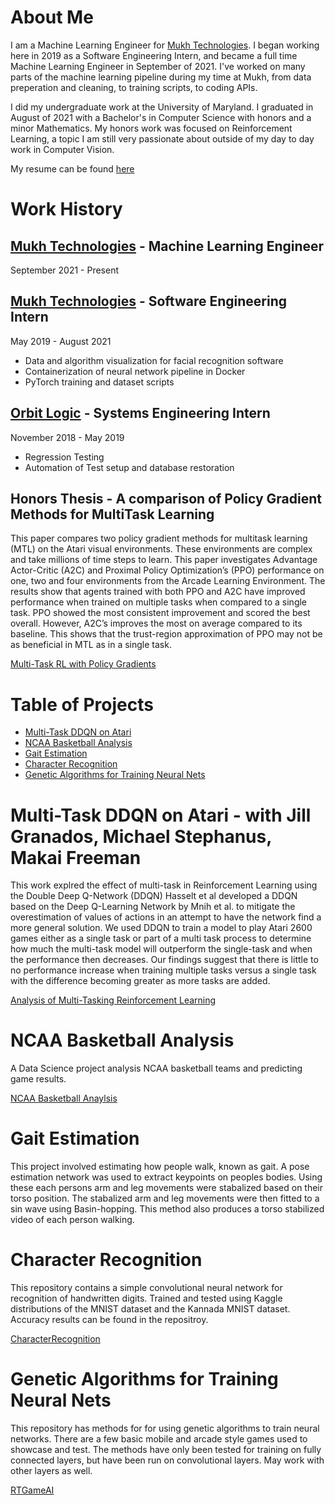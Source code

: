 # About Me

I am a Machine Learning Engineer for [Mukh Technologies](https://ww.mukh.com). I began working here in 2019 as a Software Engineering Intern, and became a full time Machine Learning Engineer in September of 2021. I've worked on many parts of the machine learning pipeline during my time at Mukh, from data preperation and cleaning, to training scripts, to coding APIs.


I did my undergraduate work at the University of Maryland. I graduated in August of 2021 with a Bachelor's in Computer Science with honors and a minor Mathematics. My honors work was focused on Reinforcement Learning, a topic I am still very passionate about outside of my day to day work in Computer Vision.

My resume can be found [here](cnalty.github.io/resume.pdf)

# Work History
## [Mukh Technologies](https://www.mukh.com/) - Machine Learning Engineer
September 2021 - Present

## [Mukh Technologies](https://www.mukh.com/) - Software Engineering Intern
May 2019 - August 2021
  * Data and algorithm visualization for facial recognition software
  * Containerization of neural network pipeline in Docker
  * PyTorch training and dataset scripts



## [Orbit Logic](https://www.orbitlogic.com/) - Systems Engineering Intern
November 2018 - May 2019
  * Regression Testing
  * Automation of Test setup and database restoration

## Honors Thesis - A comparison of Policy Gradient Methods for MultiTask Learning
This paper compares two policy gradient methods for multitask learning (MTL) on the Atari visual environments. These environments are complex and take millions of time steps to learn. This paper investigates Advantage Actor-Critic (A2C) and Proximal Policy Optimization’s (PPO) performance on one, two and four environments from the Arcade Learning Environment. The results show that agents trained with both PPO and A2C have improved performance when trained on multiple tasks when compared to a single task. PPO showed the most consistent improvement and scored the best overall. However, A2C’s improves the most on average compared to its baseline. This shows that the trust-region approximation of PPO may not be as beneficial in MTL as in a single task.

[Multi-Task RL with Policy Gradients](HonorsThesis.pdf)

# Table of Projects
* [Multi-Task DDQN on Atari](#multi-task-ddqn-on-atari)
* [NCAA Basketball Analysis](#ncaa-basketball-analysis)
* [Gait Estimation](#gait-estimation)
* [Character Recognition](#character-recognition)
* [Genetic Algorithms for Training Neural Nets](#genetic-algorithms-for-training-neural-nets)

# Multi-Task DDQN on Atari - with Jill Granados, Michael Stephanus, Makai Freeman
This work explred the effect of multi-task in Reinforcement Learning using the Double Deep Q-Network (DDQN) Hasselt et al developed a DDQN based on the Deep Q-Learning Network by Mnih et al. to mitigate the overestimation of values of actions in an attempt to have the network find a more general solution. We used DDQN to train a model to play Atari 2600 games either as a single task or part of a multi task process to determine how much the multi-task model will outperform the single-task and when the performance then decreases. Our findings suggest that there is little to no performance increase when training multiple tasks versus a single task with the difference becoming greater as more tasks are added.

[Analysis of Multi-Tasking Reinforcement Learning](MTLDDQN.pdf)

# NCAA Basketball Analysis
A Data Science project analysis NCAA basketball teams and predicting game results.

[NCAA Basketball Anaylsis](basketball.html)

# Gait Estimation
This project involved estimating how people walk, known as gait. A pose estimation network was used to extract keypoints on peoples bodies. Using these each persons arm and leg movements were stabalized based on their torso position. The stabalized arm and leg movements were then fitted to a sin wave using Basin-hopping. This method also produces a torso stabilized video of each person walking.

# Character Recognition
This repository contains a simple convolutional neural network for recognition of handwritten digits. Trained and tested using Kaggle distributions of the MNIST dataset and the Kannada MNIST dataset. Accuracy results can be found in the repositroy.

[CharacterRecognition](https://github.com/cnalty/CharacterRecognition)

# Genetic Algorithms for Training Neural Nets
This repository has methods for for using genetic algorithms to train neural networks. There are a few basic mobile and arcade style games used to showcase and test. The methods have only been tested for training on fully connected layers, but have been run on convolutional layers. May work with other layers as well.

[RTGameAI](https://github.com/cnalty/RTGameAI)


